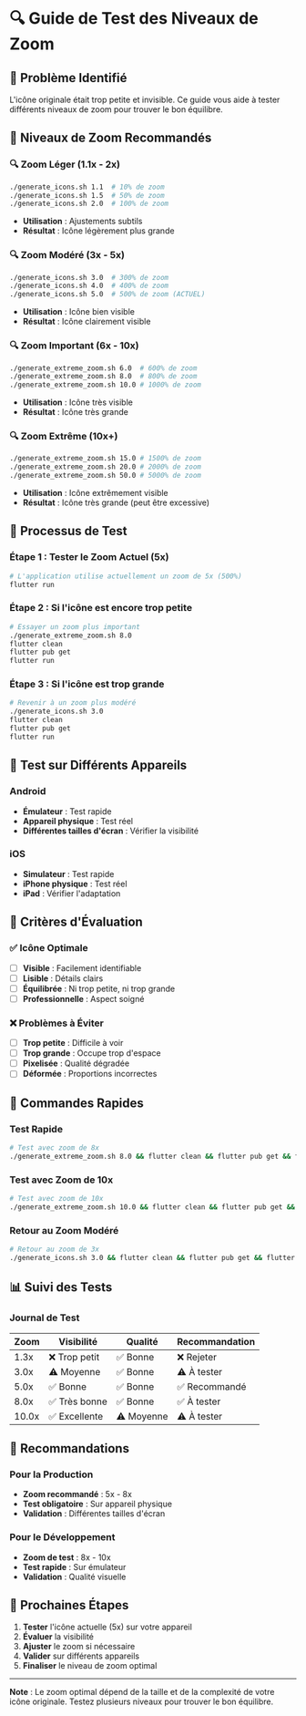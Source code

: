 # 🔍 Guide de Test des Niveaux de Zoom

## 🎯 **Problème Identifié**
L'icône originale était trop petite et invisible. Ce guide vous aide à tester différents niveaux de zoom pour trouver le bon équilibre.

## 📏 **Niveaux de Zoom Recommandés**

### 🔍 **Zoom Léger (1.1x - 2x)**
```bash
./generate_icons.sh 1.1  # 10% de zoom
./generate_icons.sh 1.5  # 50% de zoom
./generate_icons.sh 2.0  # 100% de zoom
```
- **Utilisation** : Ajustements subtils
- **Résultat** : Icône légèrement plus grande

### 🔍 **Zoom Modéré (3x - 5x)**
```bash
./generate_icons.sh 3.0  # 300% de zoom
./generate_icons.sh 4.0  # 400% de zoom
./generate_icons.sh 5.0  # 500% de zoom (ACTUEL)
```
- **Utilisation** : Icône bien visible
- **Résultat** : Icône clairement visible

### 🔍 **Zoom Important (6x - 10x)**
```bash
./generate_extreme_zoom.sh 6.0  # 600% de zoom
./generate_extreme_zoom.sh 8.0  # 800% de zoom
./generate_extreme_zoom.sh 10.0 # 1000% de zoom
```
- **Utilisation** : Icône très visible
- **Résultat** : Icône très grande

### 🔍 **Zoom Extrême (10x+)**
```bash
./generate_extreme_zoom.sh 15.0 # 1500% de zoom
./generate_extreme_zoom.sh 20.0 # 2000% de zoom
./generate_extreme_zoom.sh 50.0 # 5000% de zoom
```
- **Utilisation** : Icône extrêmement visible
- **Résultat** : Icône très grande (peut être excessive)

## 🧪 **Processus de Test**

### Étape 1 : Tester le Zoom Actuel (5x)
```bash
# L'application utilise actuellement un zoom de 5x (500%)
flutter run
```

### Étape 2 : Si l'icône est encore trop petite
```bash
# Essayer un zoom plus important
./generate_extreme_zoom.sh 8.0
flutter clean
flutter pub get
flutter run
```

### Étape 3 : Si l'icône est trop grande
```bash
# Revenir à un zoom plus modéré
./generate_icons.sh 3.0
flutter clean
flutter pub get
flutter run
```

## 📱 **Test sur Différents Appareils**

### Android
- **Émulateur** : Test rapide
- **Appareil physique** : Test réel
- **Différentes tailles d'écran** : Vérifier la visibilité

### iOS
- **Simulateur** : Test rapide
- **iPhone physique** : Test réel
- **iPad** : Vérifier l'adaptation

## 🎨 **Critères d'Évaluation**

### ✅ **Icône Optimale**
- [ ] **Visible** : Facilement identifiable
- [ ] **Lisible** : Détails clairs
- [ ] **Équilibrée** : Ni trop petite, ni trop grande
- [ ] **Professionnelle** : Aspect soigné

### ❌ **Problèmes à Éviter**
- [ ] **Trop petite** : Difficile à voir
- [ ] **Trop grande** : Occupe trop d'espace
- [ ] **Pixelisée** : Qualité dégradée
- [ ] **Déformée** : Proportions incorrectes

## 🔧 **Commandes Rapides**

### Test Rapide
```bash
# Test avec zoom de 8x
./generate_extreme_zoom.sh 8.0 && flutter clean && flutter pub get && flutter run
```

### Test avec Zoom de 10x
```bash
# Test avec zoom de 10x
./generate_extreme_zoom.sh 10.0 && flutter clean && flutter pub get && flutter run
```

### Retour au Zoom Modéré
```bash
# Retour au zoom de 3x
./generate_icons.sh 3.0 && flutter clean && flutter pub get && flutter run
```

## 📊 **Suivi des Tests**

### Journal de Test
| Zoom | Visibilité | Qualité | Recommandation |
|------|------------|---------|----------------|
| 1.3x | ❌ Trop petit | ✅ Bonne | ❌ Rejeter |
| 3.0x | ⚠️ Moyenne | ✅ Bonne | ⚠️ À tester |
| 5.0x | ✅ Bonne | ✅ Bonne | ✅ Recommandé |
| 8.0x | ✅ Très bonne | ✅ Bonne | ✅ À tester |
| 10.0x | ✅ Excellente | ⚠️ Moyenne | ⚠️ À tester |

## 🎯 **Recommandations**

### Pour la Production
- **Zoom recommandé** : 5x - 8x
- **Test obligatoire** : Sur appareil physique
- **Validation** : Différentes tailles d'écran

### Pour le Développement
- **Zoom de test** : 8x - 10x
- **Test rapide** : Sur émulateur
- **Validation** : Qualité visuelle

## 🚀 **Prochaines Étapes**

1. **Tester** l'icône actuelle (5x) sur votre appareil
2. **Évaluer** la visibilité
3. **Ajuster** le zoom si nécessaire
4. **Valider** sur différents appareils
5. **Finaliser** le niveau de zoom optimal

---

**Note** : Le zoom optimal dépend de la taille et de la complexité de votre icône originale. Testez plusieurs niveaux pour trouver le bon équilibre.
